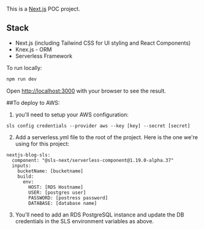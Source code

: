This is a [Next.js](https://nextjs.org/) POC project.

## Stack
- Next.js (including Tailwind CSS for UI styling and React Components)
- Knex.js - ORM
- Serverless Framework

To run locally:

```bash
npm run dev
```

Open [http://localhost:3000](http://localhost:3000) with your browser to see the result.

##To deploy to AWS:

1. you'll need to setup your AWS configuration:
```
sls config credentials --provider aws --key [key] --secret [secret]
``` 

2. Add a serverless.yml file to the root of the project.  Here is the one we're using for this project:
```
nextjs-blog-sls:
  component: "@sls-next/serverless-component@1.19.0-alpha.37"
  inputs:
    bucketName: [bucketname]
    build:
      env:
        HOST: [RDS Hostname]
        USER: [postgres user]
        PASSWORD: [postress password]
        DATABASE: [database name]
```

3. You'll need to add an RDS PostgreSQL instance and update the DB credentials in the SLS environment variables as above.
